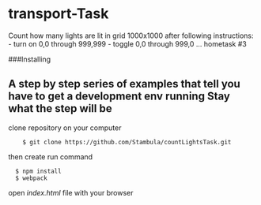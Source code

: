 # transport-Task

Count how many lights are lit in grid 1000x1000 after following instructions:
        - turn on 0,0 through 999,999 
        - toggle 0,0 through 999,0 ...
hometask #3

###Installing

A step by step series of examples that tell you have to get a development env running
Stay what the step will be
---------------------------------------------
clone repository on your computer

        $ git clone https://github.com/Stambula/countLightsTask.git
        
        
then create run command

      $ npm install 
      $ webpack
      
open *index.html* file with your browser
